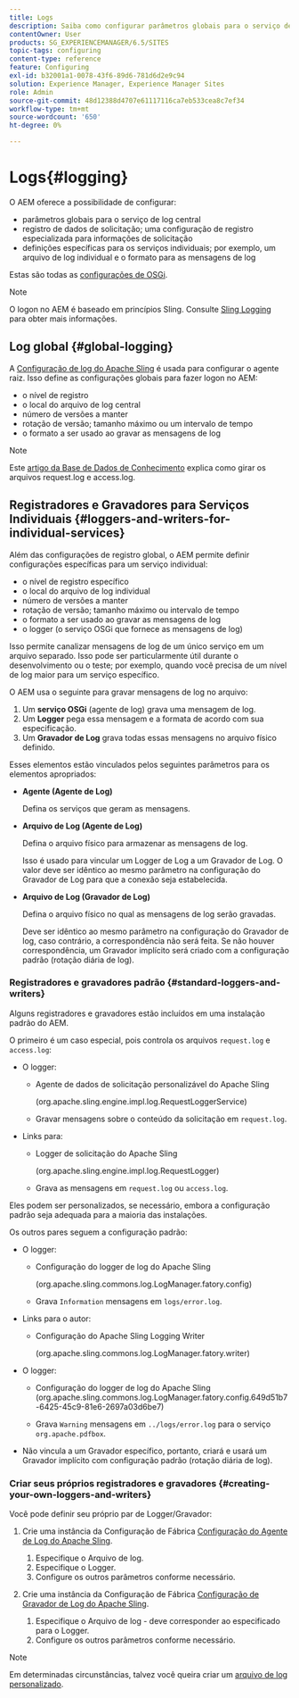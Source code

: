 ```yaml
---
title: Logs
description: Saiba como configurar parâmetros globais para o serviço de log central, configurações específicas para serviços individuais ou como solicitar o registro de dados.
contentOwner: User
products: SG_EXPERIENCEMANAGER/6.5/SITES
topic-tags: configuring
content-type: reference
feature: Configuring
exl-id: b32001a1-0078-43f6-89d6-781d6d2e9c94
solution: Experience Manager, Experience Manager Sites
role: Admin
source-git-commit: 48d12388d4707e61117116ca7eb533cea8c7ef34
workflow-type: tm+mt
source-wordcount: '650'
ht-degree: 0%

---
```


# Logs{#logging}

O AEM oferece a possibilidade de configurar:

* parâmetros globais para o serviço de log central
* registro de dados de solicitação; uma configuração de registro especializada para informações de solicitação
* definições específicas para os serviços individuais; por exemplo, um arquivo de log individual e o formato para as mensagens de log

Estas são todas as [configurações de OSGi](/help/sites-deploying/configuring-osgi.md).

>[!NOTE]
>
>O logon no AEM é baseado em princípios Sling. Consulte [Sling Logging](https://sling.apache.org/site/logging.html) para obter mais informações.

## Log global {#global-logging}

A [Configuração de log do Apache Sling](/help/sites-deploying/osgi-configuration-settings.md) é usada para configurar o agente raiz. Isso define as configurações globais para fazer logon no AEM:

* o nível de registro
* o local do arquivo de log central
* número de versões a manter
* rotação de versão; tamanho máximo ou um intervalo de tempo
* o formato a ser usado ao gravar as mensagens de log

>[!NOTE]
>
>Este [artigo da Base de Dados de Conhecimento](https://helpx.adobe.com/experience-manager/kb/HowToRotateRequestAndAccessLog.html) explica como girar os arquivos request.log e access.log.

## Registradores e Gravadores para Serviços Individuais {#loggers-and-writers-for-individual-services}

Além das configurações de registro global, o AEM permite definir configurações específicas para um serviço individual:

* o nível de registro específico
* o local do arquivo de log individual
* número de versões a manter
* rotação de versão; tamanho máximo ou intervalo de tempo
* o formato a ser usado ao gravar as mensagens de log
* o logger (o serviço OSGi que fornece as mensagens de log)

Isso permite canalizar mensagens de log de um único serviço em um arquivo separado. Isso pode ser particularmente útil durante o desenvolvimento ou o teste; por exemplo, quando você precisa de um nível de log maior para um serviço específico.

O AEM usa o seguinte para gravar mensagens de log no arquivo:

1. Um **serviço OSGi** (agente de log) grava uma mensagem de log.
1. Um **Logger** pega essa mensagem e a formata de acordo com sua especificação.
1. Um **Gravador de Log** grava todas essas mensagens no arquivo físico definido.

Esses elementos estão vinculados pelos seguintes parâmetros para os elementos apropriados:

* **Agente (Agente de Log)**

  Defina os serviços que geram as mensagens.

* **Arquivo de Log (Agente de Log)**

  Defina o arquivo físico para armazenar as mensagens de log.

  Isso é usado para vincular um Logger de Log a um Gravador de Log. O valor deve ser idêntico ao mesmo parâmetro na configuração do Gravador de Log para que a conexão seja estabelecida.

* **Arquivo de Log (Gravador de Log)**

  Defina o arquivo físico no qual as mensagens de log serão gravadas.

  Deve ser idêntico ao mesmo parâmetro na configuração do Gravador de log, caso contrário, a correspondência não será feita. Se não houver correspondência, um Gravador implícito será criado com a configuração padrão (rotação diária de log).

### Registradores e gravadores padrão {#standard-loggers-and-writers}

Alguns registradores e gravadores estão incluídos em uma instalação padrão do AEM.

O primeiro é um caso especial, pois controla os arquivos `request.log` e `access.log`:

* O logger:

   * Agente de dados de solicitação personalizável do Apache Sling

     (org.apache.sling.engine.impl.log.RequestLoggerService)

   * Gravar mensagens sobre o conteúdo da solicitação em `request.log`.

* Links para:

   * Logger de solicitação do Apache Sling

     (org.apache.sling.engine.impl.log.RequestLogger)

   * Grava as mensagens em `request.log` ou `access.log`.

Eles podem ser personalizados, se necessário, embora a configuração padrão seja adequada para a maioria das instalações.

Os outros pares seguem a configuração padrão:

* O logger:

   * Configuração do logger de log do Apache Sling

     (org.apache.sling.commons.log.LogManager.fatory.config)

   * Grava `Information` mensagens em `logs/error.log`.

* Links para o autor:

   * Configuração do Apache Sling Logging Writer

     (org.apache.sling.commons.log.LogManager.fatory.writer)

* O logger:

   * Configuração do logger de log do Apache Sling
(org.apache.sling.commons.log.LogManager.fatory.config.649d51b7-6425-45c9-81e6-2697a03d6be7)

   * Grava `Warning` mensagens em `../logs/error.log` para o serviço `org.apache.pdfbox`.

* Não vincula a um Gravador específico, portanto, criará e usará um Gravador implícito com configuração padrão (rotação diária de log).

### Criar seus próprios registradores e gravadores {#creating-your-own-loggers-and-writers}

Você pode definir seu próprio par de Logger/Gravador:

1. Crie uma instância da Configuração de Fábrica [Configuração do Agente de Log do Apache Sling](/help/sites-deploying/osgi-configuration-settings.md).

   1. Especifique o Arquivo de log.
   1. Especifique o Logger.
   1. Configure os outros parâmetros conforme necessário.

1. Crie uma instância da Configuração de Fábrica [Configuração de Gravador de Log do Apache Sling](/help/sites-deploying/osgi-configuration-settings.md).

   1. Especifique o Arquivo de log - deve corresponder ao especificado para o Logger.
   1. Configure os outros parâmetros conforme necessário.

>[!NOTE]
>
>Em determinadas circunstâncias, talvez você queira criar um [arquivo de log personalizado](/help/sites-deploying/monitoring-and-maintaining.md#create-a-custom-log-file).
